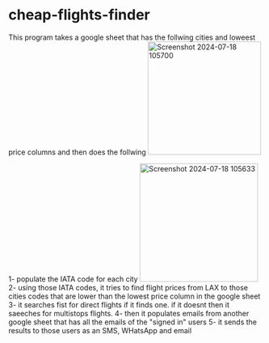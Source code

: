 ﻿# cheap-flights-finder

This program takes a google sheet that has the follwing cities and loweest price columns and then does the follwing 
<img width="224" alt="Screenshot 2024-07-18 105700" src="https://github.com/user-attachments/assets/34dea483-826f-480f-ab55-cc4e79ecabe7">

1- populate the IATA code for each city 
  <img width="234" alt="Screenshot 2024-07-18 105633" src="https://github.com/user-attachments/assets/52a19cf2-6d13-4f37-9b19-3c755fce2f36">
2- using those IATA codes, it tries to find flight prices from LAX to those cities codes that are lower than the lowest price column in the google sheet
3- it searches fist for direct flights if it finds one. if it doesnt then it saeeches for multistops flights.
4- then it populates emails from another google sheet that has all the emails of the "signed in" users
5- it sends the results to those users as an SMS, WHatsApp and email 

